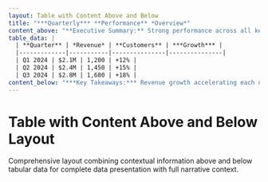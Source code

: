 ```yaml
---
layout: Table with Content Above and Below
title: "***Quarterly*** **Performance** *Overview*"
content_above: "**Executive Summary:** Strong performance across all key metrics with ___significant growth___ in revenue and customer acquisition. ***Market expansion*** successful in three new regions."
table_data: |
  | **Quarter** | *Revenue* | **Customers** | ***Growth*** |
  |-------------|-----------|---------------|---------------|
  | Q1 2024 | $2.1M | 1,200 | +12% |
  | Q2 2024 | $2.4M | 1,450 | +15% |
  | Q3 2024 | $2.8M | 1,680 | +18% |
content_below: "***Key Takeaways:*** Revenue growth accelerating each quarter. Customer base expansion of **40%** year-to-date. ___Market position___ strengthening significantly."
---
```


# Table with Content Above and Below Layout

Comprehensive layout combining contextual information above and below tabular data for complete data presentation with full narrative context.